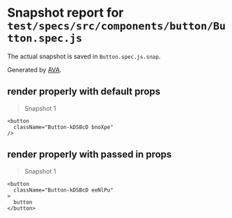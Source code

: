 # Snapshot report for `test/specs/src/components/button/Button.spec.js`

The actual snapshot is saved in `Button.spec.js.snap`.

Generated by [AVA](https://ava.li).

## render properly with default props

> Snapshot 1

    <button
      className="Button-kDSBcD bnoXpe"
    />

## render properly with passed in props

> Snapshot 1

    <button
      className="Button-kDSBcD eeNlPu"
    >
      button
    </button>
